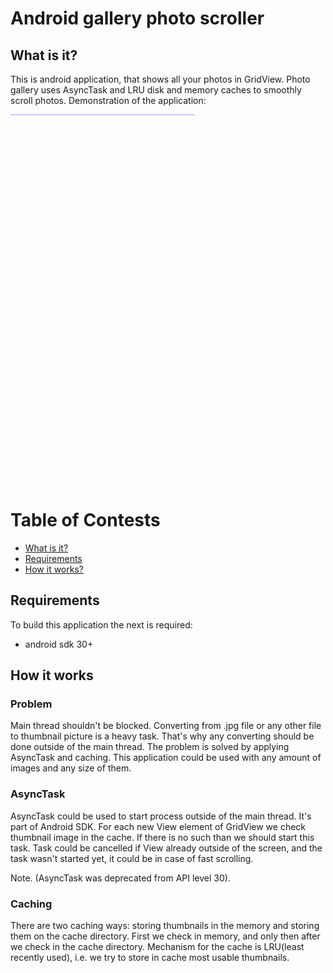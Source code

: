 # Android gallery photo scroller

## What is it?

This is android application, that shows all your photos in GridView. Photo gallery uses AsyncTask and LRU disk and memory caches to smoothly scroll photos. Demonstration of the application:

![Demo](./assets/galleryscroll.gif)

# Table of Contests

- [What is it?](#what-is-it)
- [Requirements](#requirements)
- [How it works?](#how-it-works)

## Requirements

To build this application the next is required:

* android sdk 30+

## How it works

### Problem
Main thread shouldn't be blocked. Converting from .jpg file or any other file to thumbnail picture is a heavy task.
That's why any converting should be done outside of the main thread. The problem is solved by applying AsyncTask and caching.
This application could be used with any amount of images and any size of them.

### AsyncTask
AsyncTask could be used to start process outside of the main thread. It's part of Android SDK. For each new View element of GridView we check thumbnail image in the cache.
If there is no such than we should start this task. Task could be cancelled if View already outside of the screen, and the task wasn't started yet, it could be in case of fast scrolling.

Note. (AsyncTask was deprecated from API level 30).

### Caching
There are two caching ways: storing thumbnails in the memory and storing them on the cache directory. First we check in memory, and only then after we check in the cache directory.
Mechanism for the cache is LRU(least recently used), i.e. we try to store in cache most usable thumbnails.